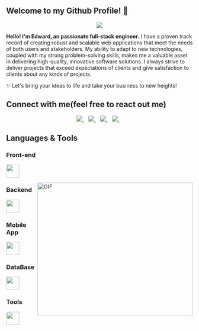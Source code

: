 ## Welcome to my Github Profile! 👋

<p align="center">
  <a href="https://github.com/DenverCoder1/readme-typing-svg"><img src="https://readme-typing-svg.herokuapp.com?lines=Passionate+Self-Learner;Senior%20Fullstack%20Developer&center=true&width=500&height=50"></a>
</p>
<p><b>Hello! I'm Edward, an passionate full-stack engineer.</b>
I have a proven track record of creating robust and scalable web applications that meet the needs of both users and stakeholders.  My ability to adapt to new technologies, coupled with my strong problem-solving skills, makes me a valuable asset in delivering high-quality, innovative software solutions.  I always strive to deliver projects that exceed expectations of clients and give satisfaction to clients about any kinds of projects.</p>
<p>✨ Let's bring your ideas to life and take your business to new heights!</p>

## Connect with me(feel free to react out me)

<p align='center'>
  <a href="https://t.me/edward703">
    <img src="https://img.shields.io/badge/telegram-%230077B5.svg?&style=for-the-badge&logo=telegram&logoColor=white" />
  </a>&nbsp;&nbsp;
  <a href="https://join.skype.com/invite/cn3Zu7bTfgsV">
    <img src="https://img.shields.io/badge/skype-%231DA1F3.svg?&style=for-the-badge&logo=skype&logoColor=white" />
  </a>&nbsp;&nbsp;
  <a href="mailto:edwardthomas7770@gmail.com">
    <img src="https://img.shields.io/badge/email me-%231DA1F3.svg?&style=for-the-badge&logo=gmail&logoColor=white" />
  </a>&nbsp;&nbsp;
    <a href="https://discordapp.com/users/1192683171104432141">
    <img src="https://img.shields.io/badge/discord me-%231DA1F3.svg?&style=for-the-badge&logo=discord&logoColor=white" />
  </a>&nbsp;&nbsp;
</p>


## Languages & Tools

<h3 align="left">Front-end</h3>
<p align="left">
  <a href="https://skillicons.dev">
    <img height="35" src="https://skillicons.dev/icons?i=angular,bootstrap,css,html,js,jquery,react,sass,vue,wordpress" />
  </a>
</p>
 <div>
  <img align="right" alt="GIF" src="https://www.mygo.ge/uploads/blog/1584023795.jpg" width="420" height="360" />
</div>
<h3 align="left">Backend</h3>
<p align="left">
  <a href="https://skillicons.dev">
    <img height="35" src="https://skillicons.dev/icons?i=dotnet,cs,express,laravel,nodejs,php,py,django" />
  </a>
</p>
<h3 align="left">Mobile App</h3>
<p align="left">
  <a href="https://skillicons.dev">
    <img height="35" src="https://skillicons.dev/icons?i=androidstudio,react,flutter,swift" />
  </a>
</p>
<h3 align="left">DataBase</h3>
<p align="left">
  <a href="https://skillicons.dev">
    <img height="35" src="https://skillicons.dev/icons?i=firebase,graphql,mongodb,mysql,postgres,sqlite" />
  </a>
</p>
<h3 align="left">Tools</h3>
<p align="left"> 
  <a href="https://skillicons.dev">
    <img height="35" src="https://skillicons.dev/icons?i=azure,docker,figma,photoshop,github,gitlab,nginx,postman,visualstudio,vscode,xd" />
  </a>
</p>

